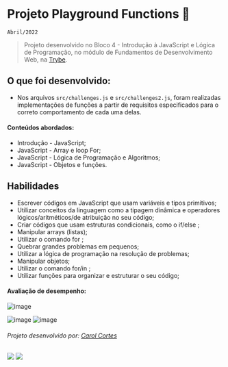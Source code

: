# Projeto Playground Functions :ferris_wheel:
``Abril/2022``

> Projeto desenvolvido no Bloco 4 - Introdução à JavaScript e Lógica de Programação, no módulo de Fundamentos de Desenvolvimento Web, na [Trybe](https://www.betrybe.com/).

## O que foi desenvolvido:
  - Nos arquivos ``src/challenges.js`` e ``src/challenges2.js``, foram realizadas implementações de funções a partir de requisitos especificados para o correto comportamento de cada uma delas.

#### Conteúdos abordados: 
  - Introdução - JavaScript;
  - JavaScript - Array e loop For;
  - JavaScript - Lógica de Programação e Algoritmos;
  - JavaScript - Objetos e funções.

## Habilidades
- Escrever códigos em JavaScript que usam variáveis e tipos primitivos;
- Utilizar conceitos da linguagem como a tipagem dinâmica e operadores lógicos/aritméticos/de atribuição no seu código;
- Criar códigos que usam estruturas condicionais, como o if/else ;
- Manipular arrays (listas);
- Utilizar o comando for ;
- Quebrar grandes problemas em pequenos;
- Utilizar a lógica de programação na resolução de problemas;
- Manipular objetos;
- Utilizar o comando for/in ;
- Utilizar funções para organizar e estruturar o seu código;

#### Avaliação de desempenho:

![image](https://user-images.githubusercontent.com/98475840/202766414-ca1392c7-72b9-4e23-9630-5e628a705bca.png)

![image](https://user-images.githubusercontent.com/98475840/202766946-19639b2e-764d-4275-b391-9fff57698fb0.png)
![image](https://user-images.githubusercontent.com/98475840/202766760-c4bb3d07-0164-4389-b14f-597269208a3b.png)



###### Projeto desenvolvido por: [Carol Cortes](https://github.com/carolcortes)

  <a href = "mailto:caroline.ocortes@gmail.com"><img src="https://img.shields.io/badge/-Gmail-%23333?style=for-the-badge&logo=gmail&logoColor=white" target="_blank"></a>
  <a href="https://www.linkedin.com/in/carolinecortess/" target="_blank"><img src="https://img.shields.io/badge/-LinkedIn-%230077B5?style=for-the-badge&logo=linkedin&logoColor=white"></a>
